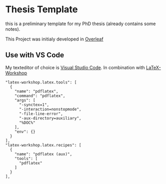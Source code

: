 # Thesis Template

this is a preliminary template for my PhD thesis (already contains some notes).

This Project was initialy developed in [Overleaf](https://www.overleaf.com/)

## Use with VS Code

My texteditor of choice is [Visual Studio Code](https://code.visualstudio.com/). In combination with [LaTeX-Workshop](https://github.com/James-Yu/LaTeX-Workshop)

```
"latex-workshop.latex.tools": [
  {
    "name": "pdflatex",
    "command": "pdflatex",
    "args": [
      "-synctex=1",
      "-interaction=nonstopmode",
      "-file-line-error",
      "-aux-directory=auxiliary",
      "%DOC%"
    ],
    "env": {}
  }
],
"latex-workshop.latex.recipes": [
  {
    "name": "pdflatex (aux)",
    "tools": [
      "pdflatex"
    ]
  }
],
```